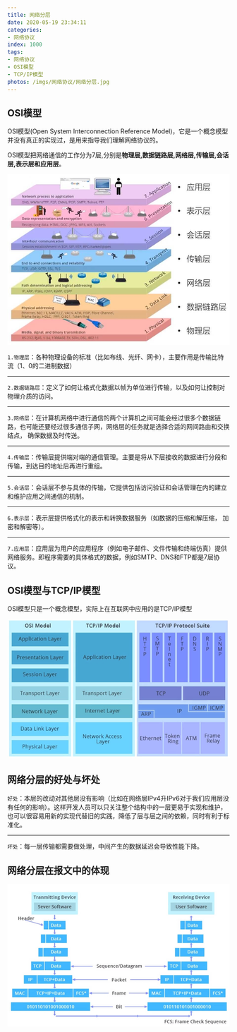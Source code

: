 ```yaml
---
title: 网络分层
date: 2020-05-19 23:34:11
categories:
- 网络协议
index: 1000
tags:
- 网络协议
- OSI模型
- TCP/IP模型
photos: /imgs/网络协议/网络分层.jpg
---
```


## OSI模型

OSI模型(Open System Interconnection Reference Model)，它是一个概念模型并没有真正的实现过，是用来指导我们理解网络协议的。

OSI模型把网络通信的工作分为7层,分别是**物理层,数据链路层,网络层,传输层,会话层,表示层和应用层**。

<!--more-->

![OSI模型](/imgs/网络协议/网络分层/OSI模型.jpg)

`1.物理层`：各种物理设备的标准（比如布线、光纤、网卡），主要作用是传输比特流（1、0的二进制数据）
___
`2.数据链路层`：定义了如何让格式化数据以帧为单位进行传输，以及如何让控制对物理介质的访问。
___
`3.网络层`：在计算机网络中进行通信的两个计算机之间可能会经过很多个数据链路，也可能还要经过很多通信子网，网络层的任务就是选择合适的网间路由和交换结点， 确保数据及时传送。
___
`4.传输层`：传输层提供端对端的通信管理。主要是将从下层接收的数据进行分段和传输，到达目的地址后再进行重组。
___
`5.会话层`：会话层不参与具体的传输，它提供包括访问验证和会话管理在内的建立和维护应用之间通信的机制。
___
`6.表示层`：表示层提供格式化的表示和转换数据服务（如数据的压缩和解压缩， 加密和解密等）。
___
`7.应用层`：应用层为用户的应用程序（例如电子邮件、文件传输和终端仿真）提供网络服务。即程序需要的具体格式的数据，例如SMTP、DNS和FTP都是7层协议。

## OSI模型与TCP/IP模型

OSI模型只是一个概念模型，实际上在互联网中应用的是TCP/IP模型

![OSI模型](/imgs/网络协议/网络分层/OSI模型与TCPIP模型.jpg)

## 网络分层的好处与坏处

`好处`：本层的改动对其他层没有影响（比如在网络层IPv4升IPv6对于我们应用层没有任何的影响）。这样开发人员可以只关注整个结构中的一层更易于实现和维护，也可以很容易用新的实现代替旧的实践，降低了层与层之间的依赖，同时有利于标准化。
___
`坏处`：每一层传输都需要做处理，中间产生的数据延迟会导致性能下降。

## 网络分层在报文中的体现

![OSI模型](/imgs/网络协议/网络分层/网络分层在报文中的体现.jpg)